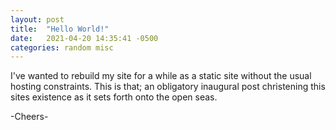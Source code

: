 ```yaml
---
layout: post
title:  "Hello World!"
date:   2021-04-20 14:35:41 -0500
categories: random misc
---
```

I've wanted to rebuild my site for a while as a static site without the usual hosting constraints. This is that; an obligatory inaugural post christening this sites existence as it sets forth onto the open seas.

-Cheers-
